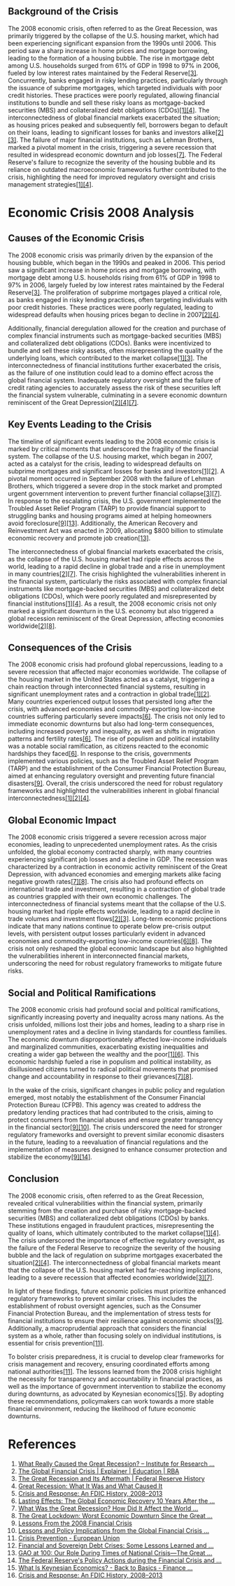 ## Background of the Crisis

The 2008 economic crisis, often referred to as the Great Recession, was primarily triggered by the collapse of the U.S. housing market, which had been experiencing significant expansion from the 1990s until 2006. This period saw a sharp increase in home prices and mortgage borrowing, leading to the formation of a housing bubble. The rise in mortgage debt among U.S. households surged from 61% of GDP in 1998 to 97% in 2006, fueled by low interest rates maintained by the Federal Reserve[[3]](https://www.federalreservehistory.org/essays/great-recession-and-its-aftermath). Concurrently, banks engaged in risky lending practices, particularly through the issuance of subprime mortgages, which targeted individuals with poor credit histories. These practices were poorly regulated, allowing financial institutions to bundle and sell these risky loans as mortgage-backed securities (MBS) and collateralized debt obligations (CDOs)[[1]](https://irle.berkeley.edu/publications/irle-policy-brief/what-really-caused-the-great-recession/)[[4]](https://www.investopedia.com/terms/g/great-recession.asp). The interconnectedness of global financial markets exacerbated the situation; as housing prices peaked and subsequently fell, borrowers began to default on their loans, leading to significant losses for banks and investors alike[[2]](https://www.rba.gov.au/education/resources/explainers/the-global-financial-crisis.html)[[3]](https://www.federalreservehistory.org/essays/great-recession-and-its-aftermath). The failure of major financial institutions, such as Lehman Brothers, marked a pivotal moment in the crisis, triggering a severe recession that resulted in widespread economic downturn and job losses[[7]](https://www.thestreet.com/dictionary/great-recession). The Federal Reserve's failure to recognize the severity of the housing bubble and its reliance on outdated macroeconomic frameworks further contributed to the crisis, highlighting the need for improved regulatory oversight and crisis management strategies[[1]](https://irle.berkeley.edu/publications/irle-policy-brief/what-really-caused-the-great-recession/)[[4]](https://www.investopedia.com/terms/g/great-recession.asp).

# Economic Crisis 2008 Analysis

## Causes of the Economic Crisis

The 2008 economic crisis was primarily driven by the expansion of the housing bubble, which began in the 1990s and peaked in 2006. This period saw a significant increase in home prices and mortgage borrowing, with mortgage debt among U.S. households rising from 61% of GDP in 1998 to 97% in 2006, largely fueled by low interest rates maintained by the Federal Reserve[[3]](https://www.federalreservehistory.org/essays/great-recession-and-its-aftermath). The proliferation of subprime mortgages played a critical role, as banks engaged in risky lending practices, often targeting individuals with poor credit histories. These practices were poorly regulated, leading to widespread defaults when housing prices began to decline in 2007[[2]](https://www.rba.gov.au/education/resources/explainers/the-global-financial-crisis.html)[[4]](https://www.investopedia.com/terms/g/great-recession.asp). 

Additionally, financial deregulation allowed for the creation and purchase of complex financial instruments such as mortgage-backed securities (MBS) and collateralized debt obligations (CDOs). Banks were incentivized to bundle and sell these risky assets, often misrepresenting the quality of the underlying loans, which contributed to the market collapse[[1]](https://irle.berkeley.edu/publications/irle-policy-brief/what-really-caused-the-great-recession/)[[3]](https://www.federalreservehistory.org/essays/great-recession-and-its-aftermath). The interconnectedness of financial institutions further exacerbated the crisis, as the failure of one institution could lead to a domino effect across the global financial system. Inadequate regulatory oversight and the failure of credit rating agencies to accurately assess the risk of these securities left the financial system vulnerable, culminating in a severe economic downturn reminiscent of the Great Depression[[2]](https://www.rba.gov.au/education/resources/explainers/the-global-financial-crisis.html)[[4]](https://www.investopedia.com/terms/g/great-recession.asp)[[7]](https://www.thestreet.com/dictionary/great-recession).

## Key Events Leading to the Crisis

The timeline of significant events leading to the 2008 economic crisis is marked by critical moments that underscored the fragility of the financial system. The collapse of the U.S. housing market, which began in 2007, acted as a catalyst for the crisis, leading to widespread defaults on subprime mortgages and significant losses for banks and investors[[1]](https://irle.berkeley.edu/publications/irle-policy-brief/what-really-caused-the-great-recession/)[[2]](https://www.rba.gov.au/education/resources/explainers/the-global-financial-crisis.html). A pivotal moment occurred in September 2008 with the failure of Lehman Brothers, which triggered a severe drop in the stock market and prompted urgent government intervention to prevent further financial collapse[[3]](https://www.federalreservehistory.org/essays/great-recession-and-its-aftermath)[[7]](https://www.thestreet.com/dictionary/great-recession). In response to the escalating crisis, the U.S. government implemented the Troubled Asset Relief Program (TARP) to provide financial support to struggling banks and housing programs aimed at helping homeowners avoid foreclosure[[9]](https://www.investopedia.com/news/10-years-later-lessons-financial-crisis/)[[13]](https://www.gao.gov/blog/gao-100-our-role-during-times-national-crisis-great-depression%2C-great-recession%2C-and-coronavirus-pandemic). Additionally, the American Recovery and Reinvestment Act was enacted in 2009, allocating $800 billion to stimulate economic recovery and promote job creation[[13]](https://www.gao.gov/blog/gao-100-our-role-during-times-national-crisis-great-depression%2C-great-recession%2C-and-coronavirus-pandemic). 

The interconnectedness of global financial markets exacerbated the crisis, as the collapse of the U.S. housing market had ripple effects across the world, leading to a rapid decline in global trade and a rise in unemployment in many countries[[2]](https://www.rba.gov.au/education/resources/explainers/the-global-financial-crisis.html)[[7]](https://www.thestreet.com/dictionary/great-recession). The crisis highlighted the vulnerabilities inherent in the financial system, particularly the risks associated with complex financial instruments like mortgage-backed securities (MBS) and collateralized debt obligations (CDOs), which were poorly regulated and misrepresented by financial institutions[[1]](https://irle.berkeley.edu/publications/irle-policy-brief/what-really-caused-the-great-recession/)[[4]](https://www.investopedia.com/terms/g/great-recession.asp). As a result, the 2008 economic crisis not only marked a significant downturn in the U.S. economy but also triggered a global recession reminiscent of the Great Depression, affecting economies worldwide[[2]](https://www.rba.gov.au/education/resources/explainers/the-global-financial-crisis.html)[[8]](https://www.imf.org/en/Blogs/Articles/2020/04/14/blog-weo-the-great-lockdown-worst-economic-downturn-since-the-great-depression).

## Consequences of the Crisis

The 2008 economic crisis had profound global repercussions, leading to a severe recession that affected major economies worldwide. The collapse of the housing market in the United States acted as a catalyst, triggering a chain reaction through interconnected financial systems, resulting in significant unemployment rates and a contraction in global trade[[1]](https://irle.berkeley.edu/publications/irle-policy-brief/what-really-caused-the-great-recession/)[[2]](https://www.rba.gov.au/education/resources/explainers/the-global-financial-crisis.html). Many countries experienced output losses that persisted long after the crisis, with advanced economies and commodity-exporting low-income countries suffering particularly severe impacts[[6]](https://www.imf.org/en/Blogs/Articles/2018/10/03/blog-lasting-effects-the-global-economic-recovery-10-years-after-the-crisis). The crisis not only led to immediate economic downturns but also had long-term consequences, including increased poverty and inequality, as well as shifts in migration patterns and fertility rates[[6]](https://www.imf.org/en/Blogs/Articles/2018/10/03/blog-lasting-effects-the-global-economic-recovery-10-years-after-the-crisis). The rise of populism and political instability was a notable social ramification, as citizens reacted to the economic hardships they faced[[6]](https://www.imf.org/en/Blogs/Articles/2018/10/03/blog-lasting-effects-the-global-economic-recovery-10-years-after-the-crisis). In response to the crisis, governments implemented various policies, such as the Troubled Asset Relief Program (TARP) and the establishment of the Consumer Financial Protection Bureau, aimed at enhancing regulatory oversight and preventing future financial disasters[[9]](https://www.investopedia.com/news/10-years-later-lessons-financial-crisis/). Overall, the crisis underscored the need for robust regulatory frameworks and highlighted the vulnerabilities inherent in global financial interconnectedness[[1]](https://irle.berkeley.edu/publications/irle-policy-brief/what-really-caused-the-great-recession/)[[2]](https://www.rba.gov.au/education/resources/explainers/the-global-financial-crisis.html)[[4]](https://www.investopedia.com/terms/g/great-recession.asp).

## Global Economic Impact

The 2008 economic crisis triggered a severe recession across major economies, leading to unprecedented unemployment rates. As the crisis unfolded, the global economy contracted sharply, with many countries experiencing significant job losses and a decline in GDP. The recession was characterized by a contraction in economic activity reminiscent of the Great Depression, with advanced economies and emerging markets alike facing negative growth rates[[7]](https://www.thestreet.com/dictionary/great-recession)[[8]](https://www.imf.org/en/Blogs/Articles/2020/04/14/blog-weo-the-great-lockdown-worst-economic-downturn-since-the-great-depression). The crisis also had profound effects on international trade and investment, resulting in a contraction of global trade as countries grappled with their own economic challenges. The interconnectedness of financial systems meant that the collapse of the U.S. housing market had ripple effects worldwide, leading to a rapid decline in trade volumes and investment flows[[2]](https://www.rba.gov.au/education/resources/explainers/the-global-financial-crisis.html)[[3]](https://www.federalreservehistory.org/essays/great-recession-and-its-aftermath). Long-term economic projections indicate that many nations continue to operate below pre-crisis output levels, with persistent output losses particularly evident in advanced economies and commodity-exporting low-income countries[[6]](https://www.imf.org/en/Blogs/Articles/2018/10/03/blog-lasting-effects-the-global-economic-recovery-10-years-after-the-crisis)[[8]](https://www.imf.org/en/Blogs/Articles/2020/04/14/blog-weo-the-great-lockdown-worst-economic-downturn-since-the-great-depression). The crisis not only reshaped the global economic landscape but also highlighted the vulnerabilities inherent in interconnected financial markets, underscoring the need for robust regulatory frameworks to mitigate future risks.

## Social and Political Ramifications

The 2008 economic crisis had profound social and political ramifications, significantly increasing poverty and inequality across many nations. As the crisis unfolded, millions lost their jobs and homes, leading to a sharp rise in unemployment rates and a decline in living standards for countless families. The economic downturn disproportionately affected low-income individuals and marginalized communities, exacerbating existing inequalities and creating a wider gap between the wealthy and the poor[[1]](https://irle.berkeley.edu/publications/irle-policy-brief/what-really-caused-the-great-recession/)[[6]](https://www.imf.org/en/Blogs/Articles/2018/10/03/blog-lasting-effects-the-global-economic-recovery-10-years-after-the-crisis). This economic hardship fueled a rise in populism and political instability, as disillusioned citizens turned to radical political movements that promised change and accountability in response to their grievances[[7]](https://www.thestreet.com/dictionary/great-recession)[[8]](https://www.imf.org/en/Blogs/Articles/2020/04/14/blog-weo-the-great-lockdown-worst-economic-downturn-since-the-great-depression). 

In the wake of the crisis, significant changes in public policy and regulation emerged, most notably the establishment of the Consumer Financial Protection Bureau (CFPB). This agency was created to address the predatory lending practices that had contributed to the crisis, aiming to protect consumers from financial abuses and ensure greater transparency in the financial sector[[9]](https://www.investopedia.com/news/10-years-later-lessons-financial-crisis/)[[10]](https://www.imf.org/external/pubs/ft/wp/2010/wp1044.pdf). The crisis underscored the need for stronger regulatory frameworks and oversight to prevent similar economic disasters in the future, leading to a reevaluation of financial regulations and the implementation of measures designed to enhance consumer protection and stabilize the economy[[9]](https://www.investopedia.com/news/10-years-later-lessons-financial-crisis/)[[14]](https://www.federalreserve.gov/newsevents/speech/kohn20100513a.htm).

## Conclusion

The 2008 economic crisis, often referred to as the Great Recession, revealed critical vulnerabilities within the financial system, primarily stemming from the creation and purchase of risky mortgage-backed securities (MBS) and collateralized debt obligations (CDOs) by banks. These institutions engaged in fraudulent practices, misrepresenting the quality of loans, which ultimately contributed to the market collapse[[1]](https://irle.berkeley.edu/publications/irle-policy-brief/what-really-caused-the-great-recession/)[[4]](https://www.investopedia.com/terms/g/great-recession.asp). The crisis underscored the importance of effective regulatory oversight, as the failure of the Federal Reserve to recognize the severity of the housing bubble and the lack of regulation on subprime mortgages exacerbated the situation[[2]](https://www.rba.gov.au/education/resources/explainers/the-global-financial-crisis.html)[[4]](https://www.investopedia.com/terms/g/great-recession.asp). The interconnectedness of global financial markets meant that the collapse of the U.S. housing market had far-reaching implications, leading to a severe recession that affected economies worldwide[[3]](https://www.federalreservehistory.org/essays/great-recession-and-its-aftermath)[[7]](https://www.thestreet.com/dictionary/great-recession).

In light of these findings, future economic policies must prioritize enhanced regulatory frameworks to prevent similar crises. This includes the establishment of robust oversight agencies, such as the Consumer Financial Protection Bureau, and the implementation of stress tests for financial institutions to ensure their resilience against economic shocks[[9]](https://www.investopedia.com/news/10-years-later-lessons-financial-crisis/). Additionally, a macroprudential approach that considers the financial system as a whole, rather than focusing solely on individual institutions, is essential for crisis prevention[[11]](https://www.eiopa.europa.eu/browse/crisis-prevention_en). 

To bolster crisis preparedness, it is crucial to develop clear frameworks for crisis management and recovery, ensuring coordinated efforts among national authorities[[11]](https://www.eiopa.europa.eu/browse/crisis-prevention_en). The lessons learned from the 2008 crisis highlight the necessity for transparency and accountability in financial practices, as well as the importance of government intervention to stabilize the economy during downturns, as advocated by Keynesian economics[[15]](https://www.imf.org/external/pubs/ft/fandd/2014/09/basics.htm). By adopting these recommendations, policymakers can work towards a more stable financial environment, reducing the likelihood of future economic downturns.


# References
1. [What Really Caused the Great Recession? – Institute for Research ...](https://irle.berkeley.edu/publications/irle-policy-brief/what-really-caused-the-great-recession/)
2. [The Global Financial Crisis | Explainer | Education | RBA](https://www.rba.gov.au/education/resources/explainers/the-global-financial-crisis.html)
3. [The Great Recession and Its Aftermath | Federal Reserve History](https://www.federalreservehistory.org/essays/great-recession-and-its-aftermath)
4. [Great Recession: What It Was and What Caused It](https://www.investopedia.com/terms/g/great-recession.asp)
5. [Crisis and Response: An FDIC History, 2008–2013](https://www.fdic.gov/bank/historical/crisis/chap1.pdf)
6. [Lasting Effects: The Global Economic Recovery 10 Years After the ...](https://www.imf.org/en/Blogs/Articles/2018/10/03/blog-lasting-effects-the-global-economic-recovery-10-years-after-the-crisis)
7. [What Was the Great Recession? How Did It Affect the World ...](https://www.thestreet.com/dictionary/great-recession)
8. [The Great Lockdown: Worst Economic Downturn Since the Great ...](https://www.imf.org/en/Blogs/Articles/2020/04/14/blog-weo-the-great-lockdown-worst-economic-downturn-since-the-great-depression)
9. [Lessons From the 2008 Financial Crisis](https://www.investopedia.com/news/10-years-later-lessons-financial-crisis/)
10. [Lessons and Policy Implications from the Global Financial Crisis ...](https://www.imf.org/external/pubs/ft/wp/2010/wp1044.pdf)
11. [Crisis Prevention - European Union](https://www.eiopa.europa.eu/browse/crisis-prevention_en)
12. [Financial and Sovereign Debt Crises: Some Lessons Learned and ...](https://www.imf.org/external/pubs/ft/wp/2013/wp13266.pdf)
13. [GAO at 100: Our Role During Times of National Crisis—The Great ...](https://www.gao.gov/blog/gao-100-our-role-during-times-national-crisis-great-depression%2C-great-recession%2C-and-coronavirus-pandemic)
14. [The Federal Reserve's Policy Actions during the Financial Crisis and ...](https://www.federalreserve.gov/newsevents/speech/kohn20100513a.htm)
15. [What Is Keynesian Economics? - Back to Basics - Finance ...](https://www.imf.org/external/pubs/ft/fandd/2014/09/basics.htm)
16. [Crisis and Response: An FDIC History, 2008–2013](https://www.fdic.gov/bank/historical/crisis/overview.pdf)

    